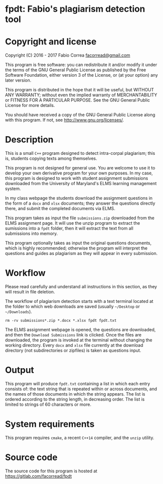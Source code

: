 # fpdt: Fabio's plagiarism detection tool

# Copyright and license

Copyright (C) 2016 - 2017 Fabio Correa <facorread@gmail.com>

This program is free software: you can redistribute it and/or modify
it under the terms of the GNU General Public License as published by
the Free Software Foundation, either version 3 of the License, or
(at your option) any later version.

This program is distributed in the hope that it will be useful,
but WITHOUT ANY WARRANTY; without even the implied warranty of
MERCHANTABILITY or FITNESS FOR A PARTICULAR PURPOSE.  See the
GNU General Public License for more details.

You should have received a copy of the GNU General Public License
along with this program.  If not, see <http://www.gnu.org/licenses/>.

# Description

This is a small `C++` program designed to detect intra-corpal plagiarism; this is, students copying texts among themselves.

This program is not designed for general use. You are welcome to use it to develop your own derivative program for your own purposes. In my case, this program is designed to work with student assignment submissions downloaded from the University of Maryland's ELMS learning management system.

In my class webpage the students download the assignment questions in the form of a `docx` and `xlsx` documents; they answer the questions directly there, and submit the completed documents via ELMS.

This program takes as input the file `submissions.zip` downloaded from the ELMS assignment page. It will use the unzip program to extract the sumissions into a `fpdt` folder, then it will extract the text from all submissions into memory.

This program optionally takes as input the original questions documents, which is highly recommended; otherwise the program will interpret the questions and guides as plagiarism as they will appear in every submission.

# Workflow

Please read carefully and understand all instructions in this section, as they will result in file deletion.

The workflow of plagiarism detection starts with a text terminal located at the folder to which web downloads are saved (usually `~/Desktop` or `~/Downloads`).

`rm -rv submissions*.zip *.docx *.xlsx fpdt fpdt.txt`

The ELMS assignment webpage is opened, the questions are downloaded, and then the `Download Submissions` link is clicked. Once the files are downloaded, the program is invoked at the terminal without changing the working directory. Every `docx` and `xlsx` file currently at the download directory (not subdirectories or zipfiles) is taken as questions input.

# Output

This program will produce `fpdt.txt` containing a list in which each entry consists of: the text string that is repeated within or across documents, and the names of those documents in which the string appears. The list is ordered according to the string length, in decreasing order. The list is limited to strings of 60 characters or more.

# System requirements

This program requires `cmake`, a recent `C++14` compiler, and the `unzip` utility.

# Source code

The source code for this program is hosted at https://gitlab.com/facorread/fpdt

